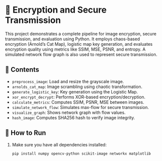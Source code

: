 # 🔐 Encryption and Secure Transmission

This project demonstrates a complete pipeline for image encryption, secure transmission, and evaluation using Python. It employs chaos-based encryption (Arnold’s Cat Map), logistic map key generation, and evaluates encryption quality using metrics like SSIM, MSE, PSNR, and entropy. A simulated network flow graph is also used to represent secure transmission.

## 📁 Contents

- `preprocess_image`: Load and resize the grayscale image.
- `arnolds_cat_map`: Image scrambling using chaotic transformation.
- `generate_logistic_key`: Key generation using the Logistic Map.
- `xor_encrypt_decrypt`: Performs XOR-based encryption/decryption.
- `calculate_metrics`: Computes SSIM, PSNR, MSE between images.
- `simulate_network_flow`: Simulates max-flow for secure transmission.
- `visualize_graph`: Shows network graph with flow values.
- `hash_image`: Computes SHA256 hash to verify image integrity.

## 🚀 How to Run

1. Make sure you have all dependencies installed:
   ```bash
   pip install numpy opencv-python scikit-image networkx matplotlib
